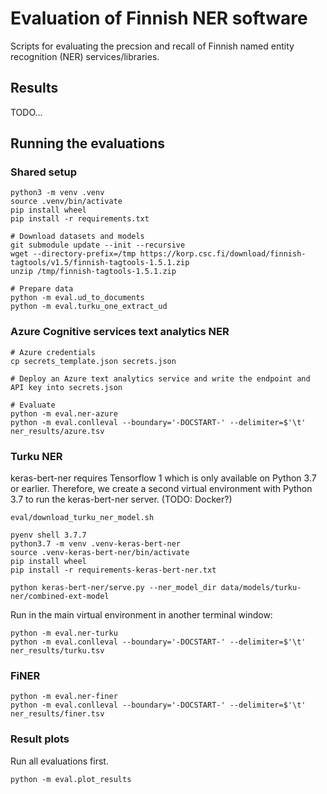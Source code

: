 # Evaluation of Finnish NER software

Scripts for evaluating the precsion and recall of Finnish named entity
recognition (NER) services/libraries.

## Results

TODO...

## Running the evaluations

### Shared setup

```
python3 -m venv .venv
source .venv/bin/activate
pip install wheel
pip install -r requirements.txt

# Download datasets and models
git submodule update --init --recursive
wget --directory-prefix=/tmp https://korp.csc.fi/download/finnish-tagtools/v1.5/finnish-tagtools-1.5.1.zip
unzip /tmp/finnish-tagtools-1.5.1.zip

# Prepare data
python -m eval.ud_to_documents
python -m eval.turku_one_extract_ud
```

### Azure Cognitive services text analytics NER

```
# Azure credentials
cp secrets_template.json secrets.json

# Deploy an Azure text analytics service and write the endpoint and API key into secrets.json

# Evaluate
python -m eval.ner-azure
python -m eval.conlleval --boundary='-DOCSTART-' --delimiter=$'\t' ner_results/azure.tsv
```

### Turku NER

keras-bert-ner requires Tensorflow 1 which is only available on Python
3.7 or earlier. Therefore, we create a second virtual environment with
Python 3.7 to run the keras-bert-ner server. (TODO: Docker?)

```
eval/download_turku_ner_model.sh

pyenv shell 3.7.7
python3.7 -m venv .venv-keras-bert-ner
source .venv-keras-bert-ner/bin/activate
pip install wheel
pip install -r requirements-keras-bert-ner.txt

python keras-bert-ner/serve.py --ner_model_dir data/models/turku-ner/combined-ext-model
```

Run in the main virtual environment in another terminal window:

```
python -m eval.ner-turku
python -m eval.conlleval --boundary='-DOCSTART-' --delimiter=$'\t' ner_results/turku.tsv
```

### FiNER

```
python -m eval.ner-finer
python -m eval.conlleval --boundary='-DOCSTART-' --delimiter=$'\t' ner_results/finer.tsv
```

### Result plots

Run all evaluations first.

```
python -m eval.plot_results
```
